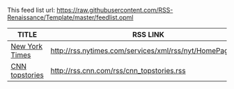 This feed list url: https://raw.githubusercontent.com/RSS-Renaissance/Template/master/feedlist.opml

TITLE | RSS LINK
----- | -----
[New York Times](https://www.nytimes.com/) | <http://rss.nytimes.com/services/xml/rss/nyt/HomePage.xml>
[CNN topstories](https://www.cnn.com/) | <http://rss.cnn.com/rss/cnn_topstories.rss>